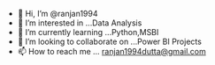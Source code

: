 - 👋 Hi, I’m @ranjan1994
- 👀 I’m interested in ...Data Analysis
- 🌱 I’m currently learning ...Python,MSBI
- 💞️ I’m looking to collaborate on ...Power BI Projects
- 📫 How to reach me ... ranjan1994dutta@gmail.com

<!---
ranjan1994/ranjan1994 is a ✨ special ✨ repository because its `README.md` (this file) appears on your GitHub profile.
You can click the Preview link to take a look at your changes.
--->

